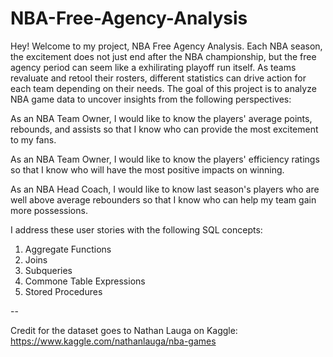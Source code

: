# NBA-Free-Agency-Analysis

Hey! Welcome to my project, NBA Free Agency Analysis. Each NBA season, the excitement does not just end after the NBA championship, but the free agency period can seem like a exhilirating playoff run itself. As teams revaluate and retool their rosters, different statistics can drive action for each team depending on their needs. The goal of this project is to analyze NBA game data to uncover insights from the following perspectives:

As an NBA Team Owner, I would like to know the players' average points, rebounds, and assists so that I know who can provide the most excitement to my fans.

As an NBA Team Owner, I would like to know the players' efficiency ratings so that I know who will have the most positive impacts on winning.

As an NBA Head Coach, I would like to know last season's players who are well above average rebounders so that I know who can help my team gain more possessions.

I address these user stories with the following SQL concepts:

1) Aggregate Functions
2) Joins
3) Subqueries
4) Commone Table Expressions
5) Stored Procedures

--

Credit for the dataset goes to Nathan Lauga on Kaggle: https://www.kaggle.com/nathanlauga/nba-games
